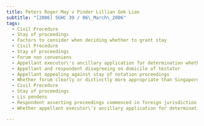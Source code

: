 ```yaml
---
title: Peters Roger May v Pinder Lillian Gek Lian 
subtitle: "[2006] SGHC 39 / 06\_March\_2006"
tags:
  - Civil Procedure
  - Stay of proceedings
  - Factors to consider when deciding whether to grant stay
  - Civil Procedure
  - Stay of proceedings
  - Forum non conveniens
  - Appellant executor\'s ancillary application for determination whether notation should be endorsed on grant of probate that testator died domiciled in Singapore stayed by respondent on grounds of forum non conveniens
  - Appellant and respondent disagreeing on domicile of testator
  - Appellant appealing against stay of notation proceedings
  - Whether forum clearly or distinctly more appropriate than Singapore available
  - Civil Procedure
  - Stay of proceedings
  - Lis pendens
  - Respondent asserting proceedings commenced in foreign jurisdiction for declaration as to testator\'s domicile
  - Whether appellant executor\'s ancillary application for determination whether notation should be endorsed on grant of probate that testator died domiciled in Singapore should be stayed

---
```


